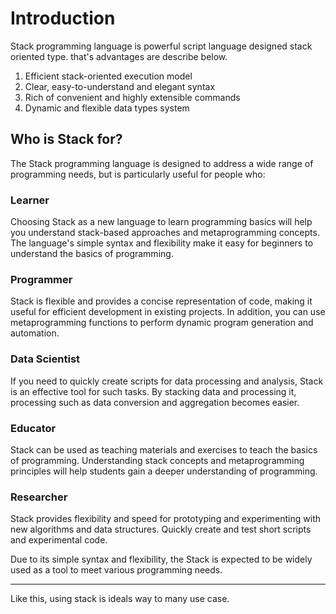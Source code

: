 # Introduction

Stack programming language is powerful script language designed stack oriented type.
that's advantages are describe below.

1. Efficient stack-oriented execution model
2. Clear, easy-to-understand and elegant syntax
3. Rich of convenient and highly extensible commands
4. Dynamic and flexible data types system

## Who is Stack for?
The Stack programming language is designed to address a wide range of programming needs, but is particularly useful for people who:

### Learner
Choosing Stack as a new language to learn programming basics will help you understand stack-based approaches and metaprogramming concepts.
The language's simple syntax and flexibility make it easy for beginners to understand the basics of programming.

### Programmer
  
Stack is flexible and provides a concise representation of code, making it useful for efficient development in existing projects.
In addition, you can use metaprogramming functions to perform dynamic program generation and automation.

### Data Scientist

If you need to quickly create scripts for data processing and analysis, Stack is an effective tool for such tasks.
By stacking data and processing it, processing such as data conversion and aggregation becomes easier.

### Educator

Stack can be used as teaching materials and exercises to teach the basics of programming.
Understanding stack concepts and metaprogramming principles will help students gain a deeper understanding of programming.

### Researcher

Stack provides flexibility and speed for prototyping and experimenting with new algorithms and data structures.
Quickly create and test short scripts and experimental code.

Due to its simple syntax and flexibility, the Stack is expected to be widely used as a tool to meet various programming needs.

---

Like this, using stack is ideals way to many use case.
